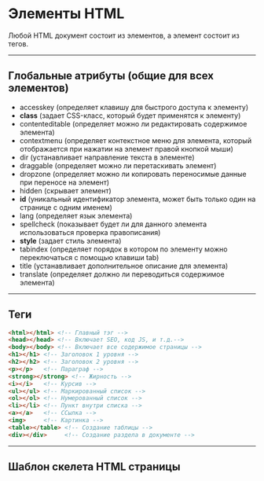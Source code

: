 # Элементы HTML
Любой HTML документ состоит из элементов, а элемент состоит из тегов.
***
## Глобальные атрибуты (общие для всех элементов)
- accesskey (определяет клавишу для быстрого доступа к элементу)
- **class** (задает CSS-класс, который будет применятся к элементу)
- contenteditable (определяет можно ли редактировать содержимое элемента)
- contextmenu (определяет контекстное меню для элемента, который отображается при нажатии на элемент правой кнопкой мыши)
- dir (устанавливает направление текста в элементе)
- draggable (определяет можно ли перетаскивать элемент)
- dropzone (определяет можно ли копировать переносимые данные при переносе на элемент)
- hidden (скрывает элемент)
- **id** (уникальный идентификатор элемента, может быть только один на странице с одним именем)
- lang (определяет язык элемента)
- spellcheck (показывает будет ли для данного элемента использоваться проверка правописания)
- **style** (задает стиль элемента)
- tabindex (определяет порядок в котором по элементу можно переключаться с помощью клавиши tab)
- title (устанавливает дополнительное описание для элемента)
- translate (определяет должно ли переводиться содержимое элемента)
***
## Теги
~~~html
<html></html> <!-- Главный тэг -->
<head></head> <!-- Включает SEO, код JS, и т.д.-->
<body></body> <!-- Включает все содержимое страницы -->
<h1></h1> <!-- Заголовок 1 уровня -->
<h2></h2> <!-- Заголовок 2 уровня -->
<p></p>   <!-- Параграф -->
<strong></strong> <!-- Жирность -->
<i></i>   <!-- Курсив -->
<ul></ul> <!-- Маркированный список -->
<ol></ol> <!-- Нумерованный список -->
<li></li> <!-- Пункт внутри списка -->
<a></a>   <!-- ССылка -->
<img>     <!-- Картинка -->
<table></table> <!-- Создание таблицы -->
<div></div>     <!-- Создание раздела в документе -->
~~~
***
## Шаблон скелета HTML страницы

